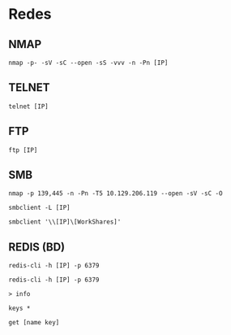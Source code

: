 # Redes
## NMAP
```
nmap -p- -sV -sC --open -sS -vvv -n -Pn [IP]
```
## TELNET
```
telnet [IP]
```
## FTP
```
ftp [IP]
```
## SMB
```
nmap -p 139,445 -n -Pn -T5 10.129.206.119 --open -sV -sC -O
```
```
smbclient -L [IP]
```
```
smbclient '\\[IP]\[WorkShares]'
```
## REDIS (BD)
```
redis-cli -h [IP] -p 6379
```
```
redis-cli -h [IP] -p 6379
```
```
> info
```
```
keys *
```
```
get [name key]
```
